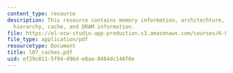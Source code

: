 ```yaml
---
content_type: resource
description: This resource contains memory information, architechture, operation,
  hierarchy, cache, and DRAM information.
file: https://ol-ocw-studio-app-production.s3.amazonaws.com/courses/6-823-computer-system-architecture-fall-2005/ef29c0115f94d96de8aa8464dc146f6e_l07_caches.pdf
file_type: application/pdf
resourcetype: Document
title: l07_caches.pdf
uid: ef29c011-5f94-d96d-e8aa-8464dc146f6e
---
```

